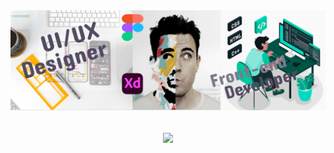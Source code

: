 <img src="https://github.com/AnantSaxena-1947/AnantSaxena-1947/blob/main/github%20profile%20banner.jpg?raw=true" />
<h2 align="center"><img src="https://readme-typing-svg.herokuapp.com/?font=&weight=900&size=25&duration=3000&pause=100&color=A028FF&width=435&lines=Hey!+I%27m+Anant+Saxena%F0%9F%91%BB;Welcome+to+my+profile" />
</h2>




